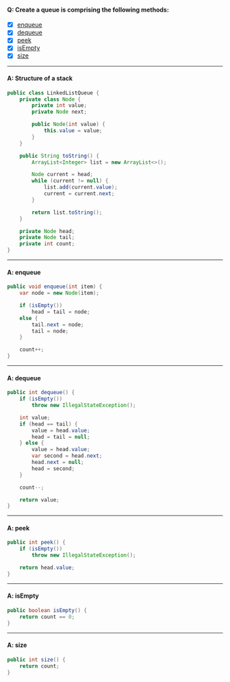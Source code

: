 #### Q: Create a queue is comprising the following methods:
- [x] [enqueue](#a-enqueue)
- [x] [dequeue](#a-dequeue)
- [x] [peek](#a-peek)
- [x] [isEmpty](#a-isempty)
- [x] [size](#a-size)

---
#### A: Structure of a stack
```Java
public class LinkedListQueue {
    private class Node {
        private int value;
        private Node next;

        public Node(int value) {
            this.value = value;
        }
    }

    public String toString() {
        ArrayList<Integer> list = new ArrayList<>();

        Node current = head;
        while (current != null) {
            list.add(current.value);
            current = current.next;
        }

        return list.toString();
    }

    private Node head;
    private Node tail;
    private int count;
}
```
---
#### A: enqueue
```Java
public void enqueue(int item) {
    var node = new Node(item);

    if (isEmpty())
        head = tail = node;
    else {
        tail.next = node;
        tail = node;
    }

    count++;
}
```
---
#### A: dequeue
```Java
public int dequeue() {
    if (isEmpty())
        throw new IllegalStateException();

    int value;
    if (head == tail) {
        value = head.value;
        head = tail = null;
    } else {
        value = head.value;
        var second = head.next;
        head.next = null;
        head = second;
    }

    count--;

    return value;
}
```
---
#### A: peek
```Java 
public int peek() {
    if (isEmpty())
        throw new IllegalStateException();

    return head.value;
}
```
---
#### A: isEmpty
```Java 
public boolean isEmpty() {
    return count == 0;
}
```
---
#### A: size
```Java
public int size() {
    return count;
}
```
